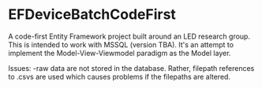# EFDeviceBatchCodeFirst

A code-first Entity Framework project built around an LED research group. This is intended to work with MSSQL (version TBA). It's an attempt to implement the Model-View-Viewmodel paradigm as the Model layer.

Issues:
-raw data are not stored in the database. Rather, filepath references to .csvs are used which causes problems if the filepaths are altered.
